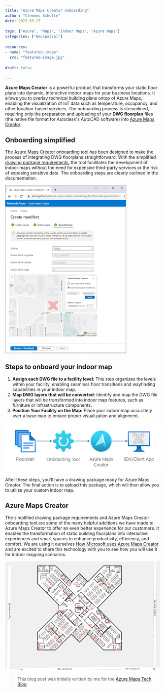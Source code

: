 ```yaml
---
title: "Azure Maps Creator onboarding"
author: "Clemens Schotte"
date: 2023-03-27

tags: ["Azure", "Maps", "Indoor Maps", "Azure Maps"]
categories: ["Geospatial"]

resources:
- name: "featured-image"
  src: "featured-image.jpg"

draft: false

---
```


**Azure Maps Creator** is a powerful product that transforms your static floor plans into dynamic, interactive indoor maps for your business locations. It allows you to overlay technical building plans ontop of Azure Maps, enabling the visualization of IoT data such as temperature, occupancy, and other location-based services. The onboarding process is streamlined, requiring only the preparation and uploading of your **DWG floorplan** files (the native file format for Autodesk's AutoCAD software) into [Azure Maps Creator](https://aka.ms/azuremapscreator).

## Onboarding simplified

The [Azure Maps Creator onboarding tool](https://azure.github.io/azure-maps-creator-onboarding-tool/) has been designed to make the process of integrating DWG floorplans straightforward. With the simplified [drawing package requirements](https://aka.ms/creator-drawingpackagerequirement), the tool facilitates the development of indoor maps without the need for expensive third-party services or the risk of exposing sensitive data. The onboarding steps are clearly outlined in the  documentation.

![onboarding tool](tool.jpg)

## Steps to onboard your indoor map

1. **Assign each DWG file to a facility level:** This step organizes the levels within your facility, enabling seamless floor transitions and wayfinding capabilities in your indoor map.
2. **Map DWG layers that will be converted:** Identify and map the DWG file layers that will be transformed into indoor map features, such as furniture or infrastructure components.
3. **Position Your Facility on the Map:** Place your indoor map accurately over a base map to ensure proper visualization and alignment.

![onboarding steps](onboarding.jpg)

After these steps, you'll have a drawing package ready for Azure Maps Creator. The final action is to upload this package, which will then allow you to utilize your custom indoor map.

## Azure Maps Creator

The simplified drawing package requirements and Azure Maps Creator onboarding tool are some of the many helpful additions we have made to Azure Maps Creator to offer an even better experience for our customers. It enables the transformation of static building floorplans into interactive experiences and smart spaces to enhance productivity, efficiency, and comfort. We are using it ourselves [How Microsoft uses Azure Maps Creator](/how-microsoft-uses-azure-maps-creator) and are excited to share this technology with you to see how you will use it for indoor mapping scenarios.

![floorplan](floorplan.png)

> This blog post was initially written by me for the [Azure Maps Tech Blog](https://blog.azuremaps.com).
